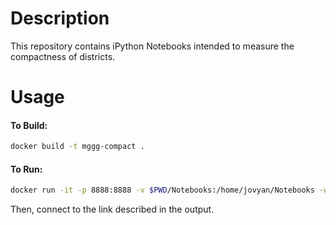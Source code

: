 # Description
This repository contains iPython Notebooks intended to measure the compactness of districts.

# Usage
#### To Build:
````bash
docker build -t mggg-compact .
````
#### To Run:
````bash
docker run -it -p 8888:8888 -v $PWD/Notebooks:/home/jovyan/Notebooks -w="/home/jovyan/" mggg-compact
````

Then, connect to the link described in the output.
